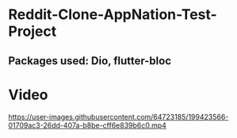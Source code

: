 # Reddit-Clone-AppNation-Test-Project

## Packages used: Dio, flutter-bloc

# Video 
https://user-images.githubusercontent.com/64723185/199423566-01709ac3-26dd-407a-b8be-cff6e839b6c0.mp4
